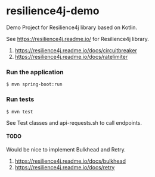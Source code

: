 # resilience4j-demo
Demo Project for Resilience4j library based on Kotlin.

See https://resilience4j.readme.io/ for Resilience4j library.

1. https://resilience4j.readme.io/docs/circuitbreaker
2. https://resilience4j.readme.io/docs/ratelimiter

### Run the application
```
$ mvn spring-boot:run
```

### Run tests
```
$ mvn test
```
See Test classes and api-requests.sh to call endpoints.

#### TODO
Would be nice to implement Bulkhead and Retry.

1. https://resilience4j.readme.io/docs/bulkhead
2. https://resilience4j.readme.io/docs/retry